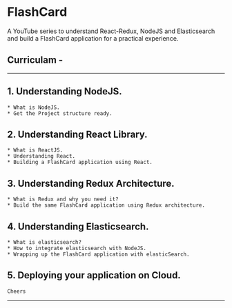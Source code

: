 # FlashCard

A YouTube series to understand React-Redux, NodeJS and Elasticsearch and build a FlashCard application for a practical experience.

## Curriculam -

---

## 1.  Understanding NodeJS.
	* What is NodeJS.
	* Get the Project structure ready.

## 2. Understanding React Library.
	* What is ReactJS.
	* Understanding React.
	* Building a FlashCard application using React.

## 3. Understanding Redux Architecture.
	* What is Redux and why you need it?
	* Build the same FlashCard application using Redux architecture.

## 4. Understanding Elasticsearch.
	* What is elasticsearch?
	* How to integrate elasticsearch with NodeJS.
	* Wrapping up the FlashCard application with elasticSearch.

## 5. Deploying your application on Cloud.


```
Cheers
```
---